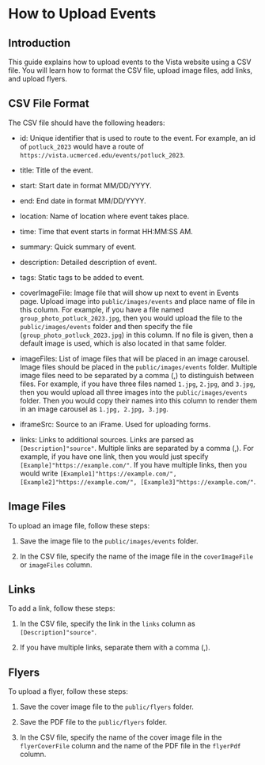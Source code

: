 # How to Upload Events

## Introduction

This guide explains how to upload events to the Vista website using a CSV file. You will learn how to format the CSV file, upload image files, add links, and upload flyers.

## CSV File Format

The CSV file should have the following headers:

- id: Unique identifier that is used to route to the event. For example, an id of `potluck_2023` would have a route of `https://vista.ucmerced.edu/events/potluck_2023`.

- title: Title of the event.

- start: Start date in format MM/DD/YYYY.

- end: End date in format MM/DD/YYYY.

- location: Name of location where event takes place.

- time: Time that event starts in format HH:MM:SS AM.

- summary: Quick summary of event.

- description: Detailed description of event.

- tags: Static tags to be added to event.

- coverImageFile: Image file that will show up next to event in Events page. Upload image into `public/images/events` and place name of file in this column. For example, if you have a file named `group_photo_potluck_2023.jpg`, then you would upload the file to the `public/images/events` folder and then specify the file (`group_photo_potluck_2023.jpg`) in this column. If no file is given, then a default image is used, which is also located in that same folder.

- imageFiles: List of image files that will be placed in an image carousel. Image files should be placed in the `public/images/events` folder. Multiple image files need to be separated by a comma (,) to distinguish between files. For example, if you have three files named `1.jpg`, `2.jpg`, and `3.jpg`, then you would upload all three images into the `public/images/events` folder. Then you would copy their names into this column to render them in an image carousel as `1.jpg, 2.jpg, 3.jpg`.

- iframeSrc: Source to an iFrame. Used for uploading forms.

- links: Links to additional sources. Links are parsed as `[Description]"source"`. Multiple links are separated by a comma (,). For example, if you have one link, then you would just specify `[Example]"https://example.com/"`. If you have multiple links, then you would write `[Example1]"https://example.com/", [Example2]"https://example.com/", [Example3]"https://example.com/"`.

## Image Files

To upload an image file, follow these steps:

1. Save the image file to the `public/images/events` folder.

2. In the CSV file, specify the name of the image file in the `coverImageFile` or `imageFiles` column.

## Links

To add a link, follow these steps:

1. In the CSV file, specify the link in the `links` column as `[Description]"source"`.

2. If you have multiple links, separate them with a comma (,).

## Flyers

To upload a flyer, follow these steps:

1. Save the cover image file to the `public/flyers` folder.

2. Save the PDF file to the `public/flyers` folder.

3. In the CSV file, specify the name of the cover image file in the `flyerCoverFile` column and the name of the PDF file in the `flyerPdf` column.
